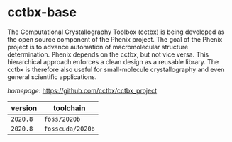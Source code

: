 # cctbx-base

The Computational Crystallography Toolbox (cctbx) is being developed as the open source component of the Phenix project. The goal of the Phenix project is to advance automation of macromolecular structure determination. Phenix depends on the cctbx, but not vice versa. This hierarchical approach enforces a clean design as a reusable library. The cctbx is therefore also useful for small-molecule crystallography and even general scientific applications.

*homepage*: <https://github.com/cctbx/cctbx_project>

version | toolchain
--------|----------
``2020.8`` | ``foss/2020b``
``2020.8`` | ``fosscuda/2020b``
